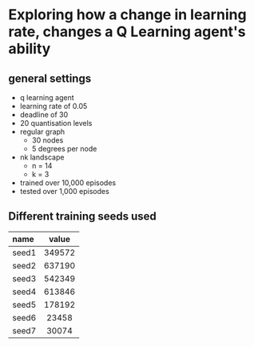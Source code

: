 # Exploring how a change in learning rate, changes a Q Learning agent's ability

## general settings
- q learning agent
- learning rate of 0.05
- deadline of 30
- 20 quantisation levels
- regular graph
    * 30 nodes
    * 5 degrees per node
- nk landscape
    * n = 14
    * k = 3
- trained over 10,000 episodes
- tested over 1,000 episodes


## Different training seeds used
| name  | value  |
|:------|:------:|
| seed1 | 349572 |
| seed2 | 637190 |
| seed3 | 542349 |
| seed4 | 613846 |
| seed5 | 178192 |
| seed6 |  23458 |
| seed7 |  30074 |
